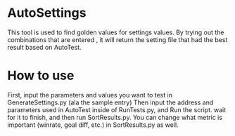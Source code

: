 # AutoSettings
This tool is used to find golden values for settings values. By trying out the combinations that are entered , it will return the setting file that had the best result based on AutoTest.
# How to use
First, input the parameters and values you want to test in GenerateSettings.py (ala the sample entry)
Then input the address and parameters used in AutoTest inside of RunTests.py, and Run the script. wait for it to finish, and then run SortResults.py.
You can change what metric is important (winrate, goal diff, etc.) in SortResults.py as well.